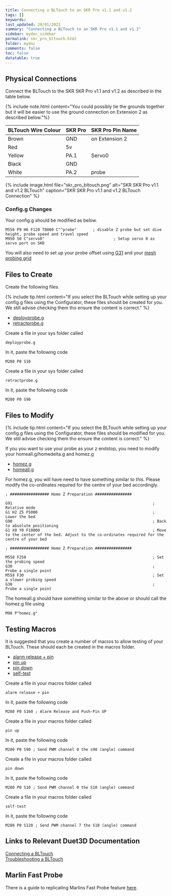 ```yaml
---
title: Connecting a BLTouch to an SKR Pro v1.1 and v1.2
tags: []
keywords: 
last_updated: 20/01/2021
summary: "Connecting a BLTouch to an SKR Pro v1.1 and v1.2"
sidebar: mydoc_sidebar
permalink: skr_pro_bltouch.html
folder: mydoc
comments: false
toc: false
datatable: true
---
```


## Physical Connections

Connect the BLTouch to the SKR SKR Pro v1.1 and v1.2 as described in the table below.  

{% include note.html content="You could possibly tie the grounds together but it will be easier to use the ground connection on Extension 2 as described below."%}

<div class="datatable-begin"></div>

|BLTouch Wire Colour|SKR Pro|SKR Pro Pin Name|
|:---|:---|:---|
|Brown|GND|on Extension 2|
|Red|5v||
|Yellow|PA.1|Servo0|
|Black|GND||
|White|PA.2|probe|

{% include image.html file="skr_pro_bltouch.png" alt="SKR SKR Pro v1.1 and v1.2 BLTouch" caption="SKR SKR Pro v1.1 and v1.2 BLTouch Connection" %}

<div class="datatable-end"></div>

### Config.g Changes

Your config.g should be modified as below.
```
M558 P9 H6 F120 T8000 C"^probe"       ; disable Z probe but set dive height, probe speed and travel speed
M950 S0 C"servo0"                              ; Setup servo 0 as servo port on SKR
```

You will also need to set up your probe offset using [G31](https://duet3d.dozuki.com/Wiki/Gcode#Section_G31_Set_or_Report_Current_Probe_status) and your [mesh probing grid](https://duet3d.dozuki.com/Wiki/Gcode#Section_M557_Set_Z_probe_point_or_define_probing_grid)

## Files to Create

Create the following files. 

{% include tip.html content="If you select the BLTouch while setting up your config.g files using the Configurator, these files should be created for you. We still advise checking them tho ensure the content is correct." %}

<ul id="profileTabs" class="nav nav-tabs">
    <li class="active"><a class="noCrossRef" href="#deploy" data-toggle="tab">deployprobe.g</a></li>
    <li><a class="noCrossRef" href="#retract" data-toggle="tab">retractprobe.g</a></li>
</ul>
  <div class="tab-content">
<div role="tabpanel" class="tab-pane active" id="deploy" markdown="1">

Create a file in your sys folder called
```
deployprobe.g
```
In it, paste the following code
```
M280 P0 S10
```

</div>

<div role="tabpanel" class="tab-pane" id="retract" markdown="1">

Create a file in your sys folder called
```
retractprobe.g
```
In it, paste the following code
```
M280 P0 S90
```

</div>

</div>

## Files to Modify

{% include tip.html content="If you select the BLTouch while setting up your config.g files using the Configurator, these files should be modified for you. We still advise checking them tho ensure the content is correct." %}

If you you want to use your probe as your z endstop, you need to modify your homeall.g/homedelta.g and homez.g

<ul id="profileTabs" class="nav nav-tabs">
    <li class="active"><a class="noCrossRef" href="#homez" data-toggle="tab">homez.g</a></li>
    <li><a class="noCrossRef" href="#homeall" data-toggle="tab">homeall.g</a></li>
</ul>
  <div class="tab-content">
<div role="tabpanel" class="tab-pane active" id="homez" markdown="1">

For homez.g, you will have need to have something similar to this. Please modify the co-ordinates required for the centre of your bed accordingly.
```
; ################# Home Z Preparation ################

G91 															; Relative mode
G1 H2 Z5 F5000													; Lower the bed
G90																; Back to absolute positioning
G1 X0 Y0 F10000 		 										; Move to the center of the bed. Adjust to the co-ordinates required for the centre of your bed

; ################# Home Z Preparation ################

M558 F250 				 										; Set the probing speed
G30					 											; Probe a single point
M558 F30 				 										; Set a slower probing speed
G30					 											; Probe a single point
```

</div>

<div role="tabpanel" class="tab-pane" id="homeall" markdown="1">

The homeall.g should have something similar to the above or should call the homez.g file using
```
M98 P"homez.g"
```

</div>

</div>

## Testing Macros

It is suggested that you create a number of macros to allow testing of your BLTouch. These should each be created in the macros folder.  

<ul id="profileTabs" class="nav nav-tabs">
    <li class="active"><a class="noCrossRef" href="#alarm" data-toggle="tab">alarm release + pin</a></li>
    <li><a class="noCrossRef" href="#pinup" data-toggle="tab">pin up</a></li>
    <li><a class="noCrossRef" href="#pindown" data-toggle="tab">pin down</a></li>
    <li><a class="noCrossRef" href="#selftest" data-toggle="tab">self-test</a></li>
</ul>
  <div class="tab-content">
<div role="tabpanel" class="tab-pane active" id="alarm" markdown="1">

Create a file in your macros folder called
```
alarm release + pin
```
In it, paste the following code
```
M280 P0 S160 ; Alarm Release and Push-Pin UP
```

</div>

<div role="tabpanel" class="tab-pane" id="pinup" markdown="1">

Create a file in your macros folder called
```
pin up
```
In it, paste the following code
```
M280 P0 S90 ; Send PWM channel 0 the s90 (angle) command
```

</div>

<div role="tabpanel" class="tab-pane" id="pindown" markdown="1">

Create a file in your macros folder called
```
pin down
```
In it, paste the following code
```
M280 P0 S10 ; Send PWM channel 0 the S10 (angle) command
```

</div>

<div role="tabpanel" class="tab-pane" id="selftest" markdown="1">

Create a file in your macros folder called
```
self-test
```
In it, paste the following code
```
M280 P0 S120 ; Send PWM channel 7 the S10 (angle) command
```
</div>

</div>

## Links to Relevant Duet3D Documentation

[Connecting a BLTouch](https://duet3d.dozuki.com/Wiki/Connecting_a_Z_probe#Section_BLTouch)  
[Troubleshooting a BLTouch](https://duet3d.dozuki.com/Wiki/BLTouch_Troubleshooting)


## Marlin Fast Probe

There is a guide to replicating Marlins Fast Probe feature [here](https://forum.duet3d.com/topic/14544/guide-to-marlin-s-fast-bltouch-probing-feature-on-duet).